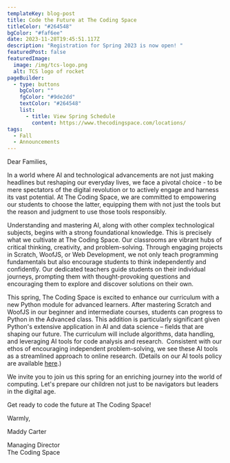 ```yaml
---
templateKey: blog-post
title: Code the Future at The Coding Space
titleColor: "#264548"
bgColor: "#faf6ee"
date: 2023-11-28T19:45:51.117Z
description: "Registration for Spring 2023 is now open! "
featuredPost: false
featuredImage:
  image: /img/tcs-logo.png
  alt: TCS logo of rocket
pageBuilder:
  - type: buttons
    bgColor: ""
    fgColor: "#9de2dd"
    textColor: "#264548"
    list:
      - title: View Spring Schedule
        content: https://www.thecodingspace.com/locations/
tags:
  - Fall
  - Announcements
---
```

Dear Families,

In a world where AI and technological advancements are not just making headlines but reshaping our everyday lives, we face a pivotal choice - to be mere spectators of the digital revolution or to actively engage and harness its vast potential. At The Coding Space, we are committed to empowering our students to choose the latter, equipping them with not just the tools but the reason and judgment to use those tools responsibly. 

Understanding and mastering AI, along with other complex technological subjects, begins with a strong foundational knowledge. This is precisely what we cultivate at The Coding Space. Our classrooms are vibrant hubs of critical thinking, creativity, and problem-solving. Through engaging projects in Scratch, WoofJS, or Web Development, we not only teach programming fundamentals but also encourage students to think independently and confidently. Our dedicated teachers guide students on their individual journeys, prompting them with thought-provoking questions and encouraging them to explore and discover solutions on their own.

This spring, The Coding Space is excited to enhance our curriculum with a new Python module for advanced learners. After mastering Scratch and WoofJS in our beginner and intermediate courses, students can progress to Python in the Advanced class. This addition is particularly significant given Python's extensive application in AI and data science – fields that are shaping our future. The curriculum will include algorithms, data handling, and leveraging AI tools for code analysis and research.  Consistent with our ethos of encouraging independent problem-solving, we see these AI tools as a streamlined approach to online research. (Details on our AI tools policy are available [here](https://thecodingspace.com/custom/teaching-with-ai).)

We invite you to join us this spring for an enriching journey into the world of computing. Let's prepare our children not just to be navigators but leaders in the digital age. 

Get ready to code the future at The Coding Space!

Warmly,

Maddy Carter

Managing Director\
The Coding Space